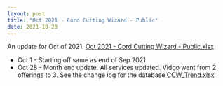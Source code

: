 ```yaml
---
layout: post
title: "Oct 2021 - Cord Cutting Wizard - Public"
date: 2021-10-28
---
```

<p>An update for Oct of 2021. <a href="/Oct 2021 - Cord Cutting Wizard - Public.xlsx">Oct 2021 - Cord Cutting Wizard - Public.xlsx</a>
  <p>
    <ul>
      <li>Oct 1 - Starting off same as end of Sep 2021
      <li>Oct 28 - Month end update. All services updated. Vidgo went from 2 offerings to 3. See the change log for the database <a href="/CCW_Trend.xlsx">CCW_Trend.xlsx</a>
